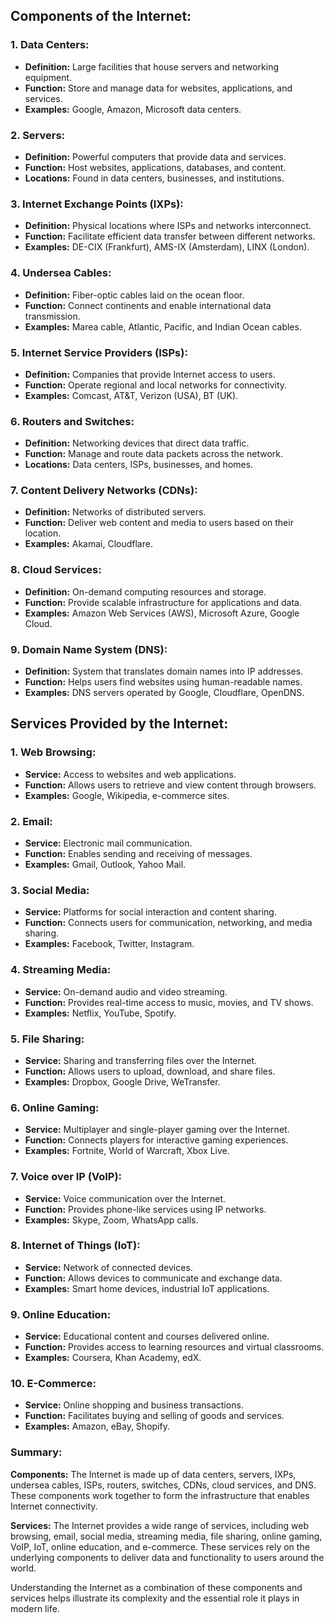 ## Components of the Internet:

### 1. **Data Centers:**
- **Definition:** Large facilities that house servers and networking equipment.
- **Function:** Store and manage data for websites, applications, and services.
- **Examples:** Google, Amazon, Microsoft data centers.

### 2. **Servers:**
- **Definition:** Powerful computers that provide data and services.
- **Function:** Host websites, applications, databases, and content.
- **Locations:** Found in data centers, businesses, and institutions.

### 3. **Internet Exchange Points (IXPs):**
- **Definition:** Physical locations where ISPs and networks interconnect.
- **Function:** Facilitate efficient data transfer between different networks.
- **Examples:** DE-CIX (Frankfurt), AMS-IX (Amsterdam), LINX (London).

### 4. **Undersea Cables:**
- **Definition:** Fiber-optic cables laid on the ocean floor.
- **Function:** Connect continents and enable international data transmission.
- **Examples:** Marea cable, Atlantic, Pacific, and Indian Ocean cables.

### 5. **Internet Service Providers (ISPs):**
- **Definition:** Companies that provide Internet access to users.
- **Function:** Operate regional and local networks for connectivity.
- **Examples:** Comcast, AT&T, Verizon (USA), BT (UK).

### 6. **Routers and Switches:**
- **Definition:** Networking devices that direct data traffic.
- **Function:** Manage and route data packets across the network.
- **Locations:** Data centers, ISPs, businesses, and homes.

### 7. **Content Delivery Networks (CDNs):**
- **Definition:** Networks of distributed servers.
- **Function:** Deliver web content and media to users based on their location.
- **Examples:** Akamai, Cloudflare.

### 8. **Cloud Services:**
- **Definition:** On-demand computing resources and storage.
- **Function:** Provide scalable infrastructure for applications and data.
- **Examples:** Amazon Web Services (AWS), Microsoft Azure, Google Cloud.

### 9. **Domain Name System (DNS):**
- **Definition:** System that translates domain names into IP addresses.
- **Function:** Helps users find websites using human-readable names.
- **Examples:** DNS servers operated by Google, Cloudflare, OpenDNS.

## Services Provided by the Internet:

### 1. **Web Browsing:**
- **Service:** Access to websites and web applications.
- **Function:** Allows users to retrieve and view content through browsers.
- **Examples:** Google, Wikipedia, e-commerce sites.

### 2. **Email:**
- **Service:** Electronic mail communication.
- **Function:** Enables sending and receiving of messages.
- **Examples:** Gmail, Outlook, Yahoo Mail.

### 3. **Social Media:**
- **Service:** Platforms for social interaction and content sharing.
- **Function:** Connects users for communication, networking, and media sharing.
- **Examples:** Facebook, Twitter, Instagram.

### 4. **Streaming Media:**
- **Service:** On-demand audio and video streaming.
- **Function:** Provides real-time access to music, movies, and TV shows.
- **Examples:** Netflix, YouTube, Spotify.

### 5. **File Sharing:**
- **Service:** Sharing and transferring files over the Internet.
- **Function:** Allows users to upload, download, and share files.
- **Examples:** Dropbox, Google Drive, WeTransfer.

### 6. **Online Gaming:**
- **Service:** Multiplayer and single-player gaming over the Internet.
- **Function:** Connects players for interactive gaming experiences.
- **Examples:** Fortnite, World of Warcraft, Xbox Live.

### 7. **Voice over IP (VoIP):**
- **Service:** Voice communication over the Internet.
- **Function:** Provides phone-like services using IP networks.
- **Examples:** Skype, Zoom, WhatsApp calls.

### 8. **Internet of Things (IoT):**
- **Service:** Network of connected devices.
- **Function:** Allows devices to communicate and exchange data.
- **Examples:** Smart home devices, industrial IoT applications.

### 9. **Online Education:**
- **Service:** Educational content and courses delivered online.
- **Function:** Provides access to learning resources and virtual classrooms.
- **Examples:** Coursera, Khan Academy, edX.

### 10. **E-Commerce:**
- **Service:** Online shopping and business transactions.
- **Function:** Facilitates buying and selling of goods and services.
- **Examples:** Amazon, eBay, Shopify.

### Summary:

**Components:** The Internet is made up of data centers, servers, IXPs, undersea cables, ISPs, routers, switches, CDNs, cloud services, and DNS. These components work together to form the infrastructure that enables Internet connectivity.

**Services:** The Internet provides a wide range of services, including web browsing, email, social media, streaming media, file sharing, online gaming, VoIP, IoT, online education, and e-commerce. These services rely on the underlying components to deliver data and functionality to users around the world.

Understanding the Internet as a combination of these components and services helps illustrate its complexity and the essential role it plays in modern life.